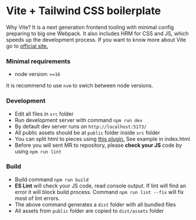 # **Vite + Tailwind CSS boilerplate**
Why Vite? It is a next generation frontend tooling with minimal config preparing to big one Webpack. It also includes HRM for CSS and JS, which speeds up the development process. If you want to know more about Vite go to [official site.](https://vitejs.dev/)

### Minimal requirements
- node version: `>=16`

It is recommend to use `nvm` to swich between node versions.

### Development

- Edit all files in `src` folder
- Run development server with command `npm run dev`
- By default dev server runs on `http://localhost:5173/`
- All public assets should be at `public` folder inside `src` folder
- You can split html to pieces using [this plugin.](https://github.com/donnikitos/vite-plugin-html-inject) See example in index.html
- Before you will sent MR to repository, please **check your JS** code by using `npm run lint`

### Build
- Build command `npm run build`
- **ES Lint** will check your JS code, read console output. If lint will find an error it will block build process. Command `npm run lint --fix` will fix most of lint errors.
- The above command generates a `dist` folder with all bundled files
- All assets from `public` folder are copied to `dist/assets` folder